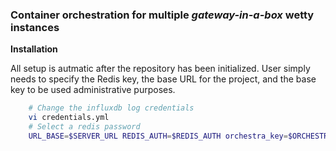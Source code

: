 ### Container orchestration for multiple *gateway-in-a-box* wetty instances


**Installation**  

All setup is autmatic after the repository has been initialized. User simply needs to specify the Redis key,
the base URL for the project, and the base key to be used administrative purposes.



```bash
	# Change the influxdb log credentials
	vi credentials.yml
	# Select a redis password
	URL_BASE=$SERVER_URL REDIS_AUTH=$REDIS_AUTH orchestra_key=$ORCHESTRA_KEY PROJECT=$PROJECT_NAME  docker-compose up -d --build
```
